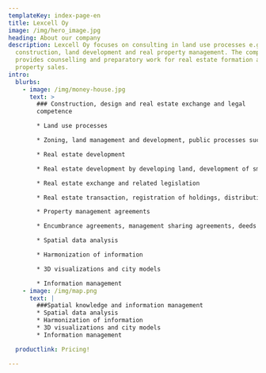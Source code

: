 ```yaml
---
templateKey: index-page-en
title: Lexcell Oy
image: /img/hero_image.jpg
heading: About our company
description: Lexcell Oy focuses on consulting in land use processes e.g. in
  construction, land development and real property management. The company
  provides counselling and preparatory work for real estate formation and land
  property sales.
intro:
  blurbs:
    - image: /img/money-house.jpg
      text: >
        ### Construction, design and real estate exchange and legal
        competence

        * Land use processes

        * Zoning, land management and development, public processes such as construction and real estate formation in the municipality.

        * Real estate development

        * Real estate development by developing land, development of small properties, eg residential apartments, zoning, general trends in real estate development

        * Real estate exchange and related legislation

        * Real estate transaction, registration of holdings, distribution books, etc.

        * Property management agreements

        * Encumbrance agreements, management sharing agreements, deeds of sale, etc.

        * Spatial data analysis

        * Harmonization of information

        * 3D visualizations and city models

        * Information management 
    - image: /img/map.png
      text: |
        ###Spatial knowledge and information management
        * Spatial data analysis
        * Harmonization of information
        * 3D visualizations and city models
        * Information management

  productlink: Pricing!

---
```

